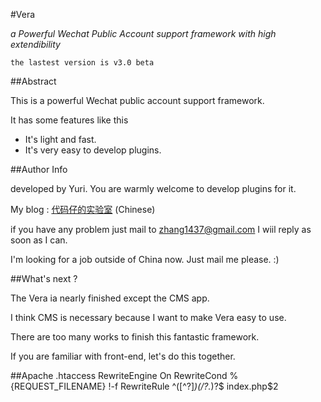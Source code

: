 #Vera

_a Powerful Wechat Public Account support framework with high extendibility_

    the lastest version is v3.0 beta


##Abstract

This is a powerful Wechat public account support framework.

It has some features like this

+ It's light and fast.
+ It's very easy to develop plugins.


##Author Info

developed by Yuri. You are warmly welcome to develop plugins for it.

My blog : [代码仔的实验室](http://blog.yurilab.com) (Chinese)

if you have any problem just mail to <zhang1437@gmail.com> I wiil reply as soon as I can.

I'm looking for a job outside of China now. Just mail me please. :)


##What's next ?

The Vera ia nearly finished except the CMS app.

I think CMS is necessary because I want to make Vera easy to use.

There are too many works to finish this fantastic framework.

If you are familiar with front-end, let's do this together.

##Apache .htaccess
RewriteEngine On
RewriteCond %{REQUEST_FILENAME} !-f
RewriteRule ^([^?]*)(/?.*)?$ index.php$2


